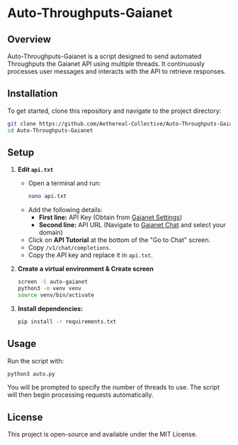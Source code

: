 # Auto-Throughputs-Gaianet

## Overview
Auto-Throughputs-Gaianet is a script designed to send automated Throughputs the Gaianet API using multiple threads. It continuously processes user messages and interacts with the API to retrieve responses.

## Installation
To get started, clone this repository and navigate to the project directory:

```sh
git clone https://github.com/Aethereal-Collective/Auto-Throughputs-Gaianet
cd Auto-Throughputs-Gaianet
```

## Setup
1. **Edit `api.txt`**
   - Open a terminal and run:
     ```sh
     nano api.txt
     ```
   - Add the following details:
     - **First line:** API Key (Obtain from [Gaianet Settings](https://www.gaianet.ai/setting))
     - **Second line:** API URL (Navigate to [Gaianet Chat](https://www.gaianet.ai/chat?domain) and select your domain)
   - Click on **API Tutorial** at the bottom of the "Go to Chat" screen.
   - Copy `/v1/chat/completions`.
   - Copy the API key and replace it in `api.txt`.

2. **Create a virtual environment & Create screen**
   ```sh
   screen -S auto-gaianet
   python3 -m venv venv
   source venv/bin/activate
   ```
3. **Install dependencies:**
   ```sh
   pip install -r requirements.txt
   ```

## Usage
Run the script with:
```sh
python3 auto.py
```

You will be prompted to specify the number of threads to use. The script will then begin processing requests automatically.

## License
This project is open-source and available under the MIT License.

